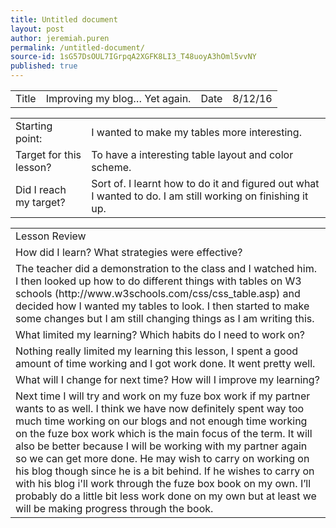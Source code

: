 ```yaml
---
title: Untitled document
layout: post
author: jeremiah.puren
permalink: /untitled-document/
source-id: 1sG57DsOUL7IGrpqA2XGFK8LI3_T48uoyA3hOml5vvNY
published: true
---
```

<table>
  <tr>
    <td>Title</td>
    <td>Improving my blog… Yet again.</td>
    <td>Date</td>
    <td>8/12/16</td>
  </tr>
</table>


<table>
  <tr>
    <td>Starting point:</td>
    <td>I wanted to make my tables more interesting.</td>
  </tr>
  <tr>
    <td>Target for this lesson?</td>
    <td>To have a interesting table layout and color scheme.</td>
  </tr>
  <tr>
    <td>Did I reach my target? </td>
    <td>Sort of. I learnt how to do it and figured out what I wanted to do. I am still working on finishing it up.</td>
  </tr>
</table>


<table>
  <tr>
    <td>Lesson Review</td>
  </tr>
  <tr>
    <td>How did I learn? What strategies were effective? </td>
  </tr>
  <tr>
    <td>The teacher did a demonstration to the class and I watched him. I then looked up how to do different things with tables on W3 schools (http://www.w3schools.com/css/css_table.asp) and decided how I wanted my tables to look. I then started to make some changes but I am still changing things as I am writing this.</td>
  </tr>
  <tr>
    <td>What limited my learning? Which habits do I need to work on? </td>
  </tr>
  <tr>
    <td>Nothing really limited my learning this lesson, I spent a good amount of time working and I got work done. It went pretty well.</td>
  </tr>
  <tr>
    <td>What will I change for next time? How will I improve my learning?</td>
  </tr>
  <tr>
    <td>Next time I will try and work on my fuze box work if my partner wants to as well. I think we have now definitely spent way too much time working on our blogs and not enough time working on the fuze box work which is the main focus of the term. It will also be better because I will be working with my partner again so we can get more done. He may wish to carry on working on his blog though since he is a bit behind. If he wishes to carry on with his blog i'll work through the fuze box book on my own. I’ll probably do a little bit less work done on my own but at least we will be making progress through the book.</td>
  </tr>
</table>


